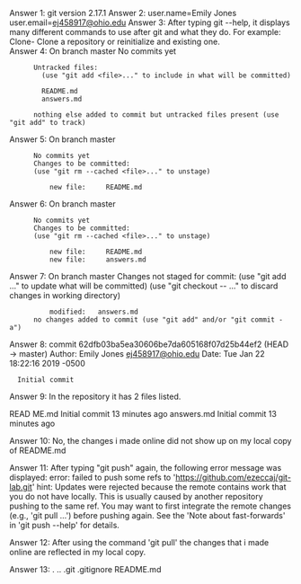 Answer 1: git version 2.17.1
Answer 2: user.name=Emily Jones
          user.email=ej458917@ohio.edu
Answer 3: After typing git --help, it displays many different commands to use after git and what they do.
For example: Clone- Clone a repository or reinitialize and existing one.         
Answer 4: On branch master
          No commits yet

          Untracked files:
            (use "git add <file>..." to include in what will be committed)

            README.md
            answers.md

          nothing else added to commit but untracked files present (use "git add" to track)
Answer 5: On branch master

          No commits yet
          Changes to be committed:
          (use "git rm --cached <file>..." to unstage)

              new file:     README.md

Answer 6: On branch master

          No commits yet
          Changes to be committed:
          (use "git rm --cached <file>..." to unstage)

              new file:     README.md
              new file:     answers.md
Answer 7: On branch master
          Changes not staged for commit:
            (use "git add <file>..." to update what will be committed)
            (use "git checkout -- <file>..." to discard changes in working directory)

              modified:   answers.md
          no changes added to commit (use "git add" and/or "git commit -a")

Answer 8: commit 62dfb03ba5ea30606be7da605168f07d25b44ef2  (HEAD -> master)
Author: Emily Jones <ej458917@ohio.edu>
Date:   Tue Jan 22 18:22:16 2019 -0500

      Initial commit

Answer 9: In the repository it has 2 files listed.

READ ME.md        Initial commit    13 minutes ago
answers.md        Initial commit    13 minutes ago

Answer 10: No, the changes i made online did not show up on my local copy of README.md

Answer 11: After typing "git push" again, the following error message was displayed:
error: failed to push some refs to 'https://github.com/ezeccaj/git-lab.git'
hint: Updates were rejected because the remote contains work that you do not have locally. This is usually caused by another repository pushing to the same ref. You may want to first integrate the remote changes (e.g., 'git pull ...') before pushing again. See the 'Note about fast-forwards' in 'git push --help' for details.

Answer 12: After using the command 'git pull' the changes that i made online are reflected in my local copy.

Answer 13: . ..  .git   .gitignore   README.md         
 
